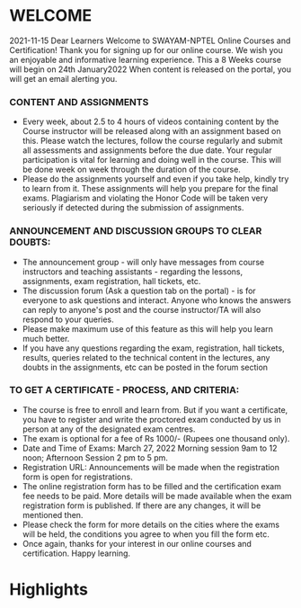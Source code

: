 # WELCOME
2021-11-15
Dear Learners
Welcome to SWAYAM-NPTEL Online Courses and Certification!
Thank you for signing up for our online course. We wish you an enjoyable and informative learning experience.
This a 8 Weeks course will begin on 24th January2022 When content is released on the portal, you will get an email alerting you.
### CONTENT AND ASSIGNMENTS
-   Every week, about 2.5 to 4 hours of videos containing content by the Course instructor will be released along with an assignment based on this. Please watch the lectures, follow the course regularly and submit all assessments and assignments before the due date. Your regular participation is vital for learning and doing well in the course. This will be done week on week through the duration of the course.
-   Please do the assignments yourself and even if you take help, kindly try to learn from it. These assignments will help you prepare for the final exams. Plagiarism and violating the Honor Code will be taken very seriously if detected during the submission of assignments.
### ANNOUNCEMENT AND DISCUSSION GROUPS TO CLEAR DOUBTS:
-   The announcement group - will only have messages from course instructors and teaching assistants - regarding the lessons, assignments, exam registration, hall tickets, etc.
-   The discussion forum (Ask a question tab on the portal) - is for everyone to ask questions and interact. Anyone who knows the answers can reply to anyone's post and the course instructor/TA will also respond to your queries.
-   Please make maximum use of this feature as this will help you learn much better.
-   If you have any questions regarding the exam, registration, hall tickets, results, queries related to the technical content in the lectures, any doubts in the assignments, etc can be posted in the forum section
### TO GET A CERTIFICATE - PROCESS, AND CRITERIA:

-   The course is free to enroll and learn from. But if you want a certificate, you have to register and write the proctored exam conducted by us in person at any of the designated exam centres.
-   The exam is optional for a fee of Rs 1000/- (Rupees one thousand only).
-   Date and Time of Exams: March 27, 2022 Morning session 9am to 12 noon; Afternoon Session 2 pm to 5 pm.
-   Registration URL: Announcements will be made when the registration form is open for registrations.
-   The online registration form has to be filled and the certification exam fee needs to be paid. More details will be made available when the exam registration form is published. If there are any changes, it will be mentioned then.
-   Please check the form for more details on the cities where the exams will be held, the conditions you agree to when you fill the form etc.
-   Once again, thanks for your interest in our online courses and certification. Happy learning.


# Highlights

